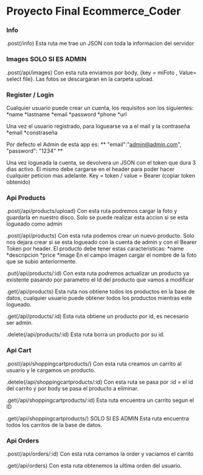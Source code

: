 # Proyecto Final Ecommerce_Coder

### Info 
.post(/info)
Esta ruta me trae un JSON con toda la informacion del servidor

### Images SOLO SI ES ADMIN
.post(/api/images)
Con esta ruta enviamos por body, {key = miFoto , Value= select file}. Las fotos se descargaran en la carpeta upload. 


### Register / Login

Cualquier usuario puede crear un cuenta, los requisitos son los siguientes:
*name
*lastname
*email
*password
*phone
*url

Una vez el usuario registrado, para loguearse va a el mail y la contraseña
*email
*constraseña

Por defecto el Admin de esta app es:
** "email":"admin@admin.com", "password": "1234" **

Una vez logueada la cuenta, se devolvera un JSON con el token que dura 3 dias activo. El mismo debe cargarse en el header para poder hacer cualquier peticion mas adelante. Key = token / value = Bearer (copiar token obtenido)

### Api Products

.post(/api/products/upload)
Con esta ruta podremos cargar la foto y guardarla en nuestro disco. Solo se puede realizar esta accion si se esta logueado como admin

.post(/api/products)
Con esta ruta podemos crear un nuevo producto. Solo nos dejara crear si se esta logueado
con la cuenta de admin y con el Bearer Token por header.
El producto debe tener estas caracteristicas:
*name
*descripcion
*price
*image
En el campo imagen cargar el nombre de la foto que se subio anteriormente. 


.put(/api/products/:id)
Con esta ruta podremos actualizar un producto ya existente pasando por parametro el Id del producto que vamos a modificar

.get(/api/products)
Esta ruta nos obtiene todos los productos en la base de datos, cualquier usuario puede obtener todos los productos mientras este logueado.

.get(/api/products/:id)
Esta ruta obtiene un producto por id, es necesario ser admin.

.delete(/api/products/:id)
Esta ruta borra un producto por su id.

### Api Cart

.post(/api/shoppingcartproducts/)
Con esta ruta creamos un carrito al usuario y le cargamos un producto. 

.detele(/api/shoppingcartproducts/:id)
Con esta ruta se pasa por :id = el id del carrito y por body se pasa el producto a eliminar.

.get(/api/shoppingcartproducts/:id)
Esta ruta encuentra un carrito segun el ID 

.get(/api/shoppingcartproducts/) SOLO SI ES ADMIN
Esta ruta encuentra todos los carritos de la base de datos.

### Api Orders

.post(/api/orders/:id)
Con esta ruta cerramos la order y vaciamos el carrito

.get(/api/orders)
Con esta ruta obtenemos la ultima orden del usuario. 




